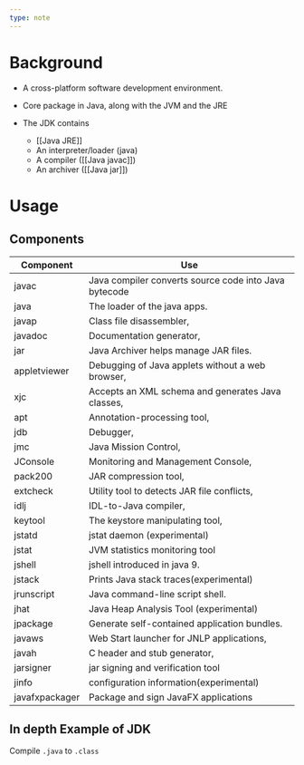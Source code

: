 ```yaml
---
type: note
---
```

# Background
- A cross-platform software development environment.
- Core package in Java, along with the JVM and the JRE

- The JDK contains
	- [[Java JRE]]
	- An interpreter/loader (java)
	- A compiler ([[Java javac]])
	- An archiver ([[Java jar]])

# Usage

## Components
|Component|Use|
|---|---|
|javac|Java compiler converts source code into Java bytecode|
|java|The loader of the java apps.|
|javap|Class file disassembler,|
|javadoc|Documentation generator,|
|jar|Java Archiver helps manage JAR files.|
|appletviewer|Debugging of Java applets without a web browser,|
|xjc|Accepts an XML schema and generates Java classes,|
|apt|Annotation-processing tool,|
|jdb|Debugger,|
|jmc|Java Mission Control,|
|JConsole|Monitoring and Management Console,|
|pack200|JAR compression tool,|
|extcheck|Utility tool to detects JAR file conflicts,|
|idlj|IDL-to-Java compiler,|
|keytool|The keystore manipulating tool,|
|jstatd|jstat daemon (experimental)|
|jstat|JVM statistics monitoring tool|
|jshell|jshell introduced in java 9.|
|jstack|Prints Java stack traces(experimental)|
|jrunscript|Java command-line script shell.|
|jhat|Java Heap Analysis Tool (experimental)|
|jpackage|Generate self-contained application bundles.|
|javaws|Web Start launcher for JNLP applications,|
|javah|C header and stub generator,|
|jarsigner|jar signing and verification tool|
|jinfo|configuration information(experimental)|
|javafxpackager|Package and sign JavaFX applications|


## In depth Example of JDK
Compile `.java` to `.class`
